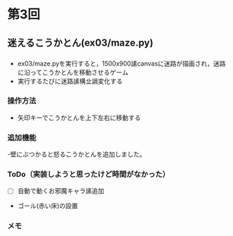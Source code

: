 # 第3回
## 迷えるこうかとん(ex03/maze.py)
###
- ex03/maze.pyを実行すると，1500x900䛾canvasに迷路が描画され，迷路に沿ってこうかとんを移動させるゲーム
- 実行するたびに迷路䛾構㐀䛿変化する
### 操作方法
- 矢印キーでこうかとんを上下左右に移動する
### 追加機能
-壁にぶつかると怒るこうかとんを追加しました。
### ToDo（実装しようと思ったけど時間がなかった）
- [ ] 自動で動くお邪魔キャラ䛾追加
- ゴール(赤い床)の設置
### メモ